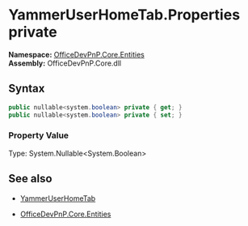 # YammerUserHomeTab.Properties private
**Namespace:** [OfficeDevPnP.Core.Entities](OfficeDevPnP.Core.Entities.md)  
**Assembly:** OfficeDevPnP.Core.dll  
## Syntax
```C#
public nullable<system.boolean> private { get; }
public nullable<system.boolean> private { set; }
```

### Property Value
Type: System.Nullable<System.Boolean>  

## See also
- [YammerUserHomeTab](YammerUserHomeTab.md) 

- [OfficeDevPnP.Core.Entities](OfficeDevPnP.Core.Entities.md)
